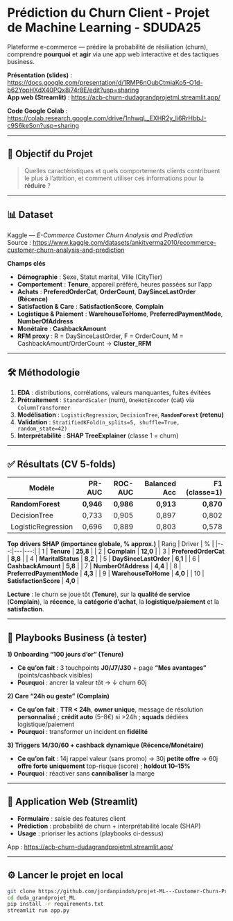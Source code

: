 # Prédiction du Churn Client - Projet de Machine Learning - SDUDA25
Plateforme e-commerce — prédire la probabilité de résiliation (churn), comprendre **pourquoi** et **agir** via une app web interactive et des tactiques business.

**Présentation (slides)** : https://docs.google.com/presentation/d/1RMP6nOubCtmiaKo5-O1d-b62YopHXdX40PQx8i74r8E/edit?usp=sharing  
**App web (Streamlit)** : https://acb-churn-dudagrandprojetml.streamlit.app/

**Code Google Colab** : https://colab.research.google.com/drive/1nhwqL_EXHR2y_li6RrHbbJ-c9S6keSon?usp=sharing

---

## 🎯 Objectif du Projet
> Quelles caractéristiques et quels comportements clients contribuent le plus à l’attrition, et comment utiliser ces informations pour la **réduire** ?

---

## 📊 Dataset
Kaggle — *E-Commerce Customer Churn Analysis and Prediction*  
Source : https://www.kaggle.com/datasets/ankitverma2010/ecommerce-customer-churn-analysis-and-prediction

**Champs clés**
- **Démographie** : Sexe, Statut marital, Ville (CityTier)
- **Comportement** : **Tenure**, appareil préféré, heures passées sur l’app
- **Achats** : **PreferedOrderCat**, **OrderCount**, **DaySinceLastOrder (Récence)**
- **Satisfaction & Care** : **SatisfactionScore**, **Complain**
- **Logistique & Paiement** : **WarehouseToHome**, **PreferredPaymentMode**, **NumberOfAddress**
- **Monétaire** : **CashbackAmount**
- **RFM proxy** : R = DaySinceLastOrder, F = OrderCount, M = CashbackAmount/OrderCount → **Cluster_RFM**

---

## 🛠️ Méthodologie
1. **EDA** : distributions, corrélations, valeurs manquantes, fuites évitées  
2. **Prétraitement** : `StandardScaler` (num), `OneHotEncoder` (cat) via `ColumnTransformer`  
3. **Modélisation** : `LogisticRegression`, `DecisionTree`, **`RandomForest` (retenu)**  
4. **Validation** : `StratifiedKFold(n_splits=5, shuffle=True, random_state=42)`  
5. **Interprétabilité** : **SHAP TreeExplainer** (classe 1 = churn)

---

## ✅ Résultats (CV 5-folds)
| Modèle | PR-AUC | ROC-AUC | Balanced Acc | F1 (classe=1) |
|---|---:|---:|---:|---:|
| **RandomForest** | **0,946** | **0,986** | **0,913** | **0,870** |
| DecisionTree | 0,733 | 0,905 | 0,897 | 0,802 |
| LogisticRegression | 0,696 | 0,889 | 0,803 | 0,578 |

**Top drivers SHAP (importance globale, % approx.)**
| Rang | Driver | % |
|---:|---|---:|
| 1 | **Tenure** | **25,8** |
| 2 | **Complain** | **12,0** |
| 3 | **PreferedOrderCat** | **8,8** |
| 4 | **MaritalStatus** | **8,2** |
| 5 | **DaySinceLastOrder** | **6,1** |
| 6 | **CashbackAmount** | **5,8** |
| 7 | **NumberOfAddress** | **4,4** |
| 8 | **PreferredPaymentMode** | **4,3** |
| 9 | **WarehouseToHome** | **4,0** |
| 10 | **SatisfactionScore** | **4,0** |

**Lecture** : le churn se joue tôt (**Tenure**), sur la **qualité de service** (**Complain**), la **récence**, la **catégorie d’achat**, la **logistique/paiement** et la **satisfaction**.

---

## 🧭 Playbooks Business (à tester)
**1) Onboarding “100 jours d’or” (Tenure)**  
- **Ce qu’on fait** : 3 touchpoints **J0/J7/J30** + page **“Mes avantages”** (points/cashback visibles)  
- **Pourquoi** : ancrer la valeur tôt → ↓ churn 60j  

**2) Care “24h ou geste” (Complain)**  
- **Ce qu’on fait** : **TTR < 24h**, **owner unique**, message de résolution **personnalisé** ; **crédit auto** (5–8€) si >24h ; **squads** dédiées logistique/paiement  
- **Pourquoi** : transformer un incident en **fidélité**  

**3) Triggers 14/30/60 + cashback dynamique (Récence/Monétaire)**  
- **Ce qu’on fait** : 14j rappel valeur (sans promo) → 30j **petite offre** → 60j **offre forte** **uniquement** top-risque (score) ; **holdout 10–15%**  
- **Pourquoi** : réactiver sans **cannibaliser** la marge  


---

## 🚀 Application Web (Streamlit)
- **Formulaire** : saisie des features client  
- **Prédiction** : probabilité de churn + interprétabilité locale (SHAP)  
- **Usage** : prioriser les actions (playbooks ci-dessus)

App : https://acb-churn-dudagrandprojetml.streamlit.app/

---

## ⚙️ Lancer le projet en local
```bash
git clone https://github.com/jordanpindoh/projet-ML---Customer-Churn-Prediction.git
cd duda_grandprojet_ML
pip install -r requirements.txt
streamlit run app.py
